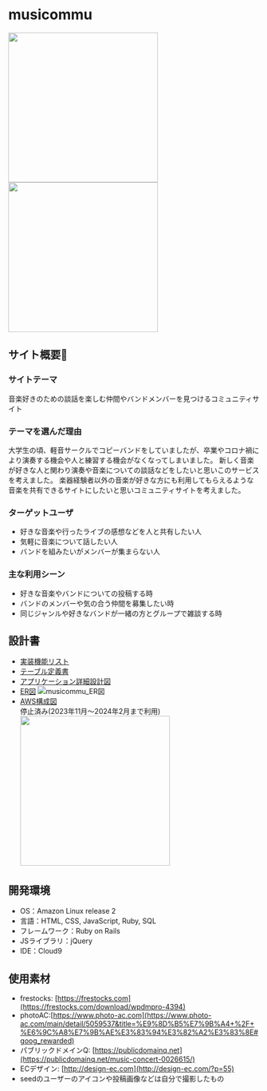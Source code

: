 # musicommu
  <img src="https://github.com/nabe95/musicommu/assets/143795237/a8f37621-2297-4215-937c-2d37ad35529c" height="300">
  <img src="https://github.com/nabe95/musicommu/assets/143795237/d33524c9-88cf-4690-a2a9-acdb1a5dc048" height="300">

## サイト概要🥁
### サイトテーマ
音楽好きのための談話を楽しむ仲間やバンドメンバーを見つけるコミュニティサイト
​
### テーマを選んだ理由
大学生の頃、軽音サークルでコピーバンドをしていましたが、卒業やコロナ禍により演奏する機会や人と練習する機会がなくなってしまいました。
新しく音楽が好きな人と関わり演奏や音楽についての談話などをしたいと思いこのサービスを考えました。
楽器経験者以外の音楽が好きな方にも利用してもらえるような音楽を共有できるサイトにしたいと思いコミュニティサイトを考えました。
​
### ターゲットユーザ
- 好きな音楽や行ったライブの感想などを人と共有したい人
- 気軽に音楽について話したい人
- バンドを組みたいがメンバーが集まらない人
​
### 主な利用シーン
- 好きな音楽やバンドについての投稿する時
- バンドのメンバーや気の合う仲間を募集したい時
- 同じジャンルや好きなバンドが一緒の方とグループで雑談する時

## 設計書
- [実装機能リスト](https://docs.google.com/spreadsheets/d/1x1ill3eqfte-8SZHkISl9I4pbArrTM_blnp04PXZ_Ec/edit?usp=sharing)
- [テーブル定義書](https://docs.google.com/spreadsheets/d/1ZS1GIwJXYXZVv02q2vwgRq-zllDCaU58nzXX6eeNL2I/edit?usp=sharing)
- [アプリケーション詳細設計図](https://docs.google.com/spreadsheets/d/1PKpQmcJGojPdSLLADmQCqHjsxsSYP4GIhP-4d8wjc2o/edit?usp=sharing)
- [ER図](https://drive.google.com/file/d/1mpdVLah8i3HdgWfB9jxXqrhgSNiQ8R92/view?usp=sharing)
  ![musicommu_ER図](https://github.com/nabe95/musicommu/assets/143795237/2bbe85a3-beb9-4bbc-8320-4693e595c45a)
- [AWS構成図](https://drive.google.com/file/d/1Q9fnOmGnAlPFItfhfain88KmgOsdKQrX/view?usp=sharing)<br>
  停止済み(2023年11月〜2024年2月まで利用)<br>
  <img src="https://github.com/nabe95/musicommu/assets/143795237/4a5d2f42-d0ef-4bf3-9843-8273493ce4e9" width="300">

## 開発環境
- OS：Amazon Linux release 2
- 言語：HTML, CSS, JavaScript, Ruby, SQL
- フレームワーク：Ruby on Rails
- JSライブラリ：jQuery
- IDE：Cloud9
​
## 使用素材
- frestocks: [https://frestocks.com](https://frestocks.com/download/wpdmpro-4394)
- photoAC:[https://www.photo-ac.com](https://www.photo-ac.com/main/detail/5059537&title=%E9%8D%B5%E7%9B%A4+%2F+%E6%9C%A8%E7%9B%AE%E3%83%94%E3%82%A2%E3%83%8E#goog_rewarded)
- パブリックドメインQ: [https://publicdomainq.net](https://publicdomainq.net/music-concert-0026615/)
- ECデザイン: [http://design-ec.com](http://design-ec.com/?p=55)
- seedのユーザーのアイコンや投稿画像などは自分で撮影したもの